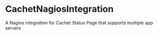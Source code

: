 # CachetNagiosIntegration
A Nagios integration for Cachet Status Page that supports multiple app servers
